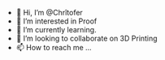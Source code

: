 - 👋 Hi, I’m @Chrîtofer
- 👀 I’m interested in Proof
- 🌱 I’m currently learning.
- 💞️ I’m looking to collaborate on 3D Printing 
- 📫 How to reach me ...

<!---
Chritofer/Chritofer is a ✨ special ✨ repository because its `README.md` (this file) appears on your GitHub profile.
You can click the Preview link to take a look at your changes.
--->
